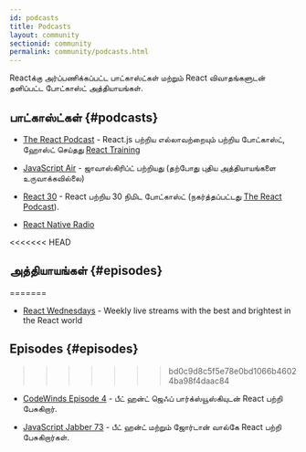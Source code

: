 ```yaml
---
id: podcasts
title: Podcasts
layout: community
sectionid: community
permalink: community/podcasts.html
---
```


Reactக்கு அர்ப்பணிக்கப்பட்ட பாட்காஸ்ட்கள் மற்றும் React விவாதங்களுடன் தனிப்பட்ட போட்காஸ்ட் அத்தியாயங்கள்.

## பாட்காஸ்ட்கள் {#podcasts}

- [The React Podcast](https://reactpodcast.simplecast.fm/) - React.js பற்றிய எல்லாவற்றையும் பற்றிய போட்காஸ்ட், ஹோஸ்ட் செய்தது [React Training](https://reacttraining.com)

- [JavaScript Air](https://javascriptair.com/) - ஜாவாஸ்கிரிப்ட் பற்றியது (தற்போது புதிய அத்தியாயங்களை உருவாக்கவில்லை)

- [React 30](https://react30.com/) - React பற்றிய 30 நிமிட போட்காஸ்ட் (நகர்த்தப்பட்டது [The React Podcast](https://reactpodcast.simplecast.fm/)).

- [React Native Radio](https://devchat.tv/react-native-radio)

<<<<<<< HEAD
## அத்தியாயங்கள் {#episodes}
=======
- [React Wednesdays](https://www.telerik.com/react-wednesdays) - Weekly live streams with the best and brightest in the React world

## Episodes {#episodes}
>>>>>>> bd0c9d8c5f5e78e0bd1066b46024ba98f4daac84

- [CodeWinds Episode 4](https://codewinds.com/podcast/004.html) - பீட் ஹன்ட் ஜெஃப் பார்க்ஸ்யூஸ்கியுடன் React பற்றி பேசுகிறார்.


- [JavaScript Jabber 73](https://devchat.tv/js-jabber/073-jsj-react-with-pete-hunt-and-jordan-walke) - பீட் ஹன்ட் மற்றும் ஜோர்டான் வால்கே React பற்றி பேசுகிறார்கள்.
